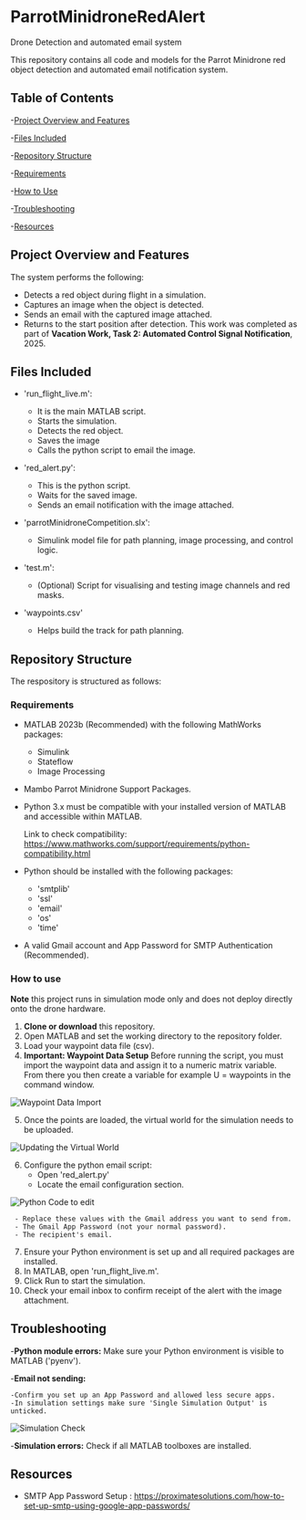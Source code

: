 # ParrotMinidroneRedAlert
Drone Detection and automated email system

This repository contains all code and models for the Parrot Minidrone red object detection and automated email notification system. 
## Table of Contents
 -[Project Overview and Features](#project-overview-and-features)

 -[Files Included](#files-included)
 
 -[Repository Structure](#repository-structure)
 
  -[Requirements](#requirements)
  
  -[How to Use](#how-to-use)

  -[Troubleshooting](#troubleshooting)

  -[Resources](#resources)
  
 
## Project Overview and Features
The system performs the following:
* Detects a red object during flight in a simulation.
* Captures an image when the object is detected.
* Sends an email with the captured image attached.
* Returns to the start position after detection.
This work was completed as part of **Vacation Work, Task 2: Automated Control Signal Notification**, 2025. 

## Files Included
- 'run_flight_live.m':
  * It is the main MATLAB script.
  * Starts the simulation.
  * Detects the red object.
  * Saves the image
  * Calls the python script to email the image.
    
- 'red_alert.py':
  * This is the python script.
  * Waits for the saved image.
  * Sends an email notification with the image attached.

- 'parrotMinidroneCompetition.slx':
  * Simulink model file for path planning, image processing, and control logic.

- 'test.m':
   * (Optional) Script for visualising and testing image channels and red masks.
      
- 'waypoints.csv'
   * Helps build the track for path planning.
     
## Repository Structure
The respository is structured as follows:
### Requirements 
- MATLAB 2023b (Recommended) with the following MathWorks packages:
  * Simulink
  * Stateflow
  * Image Processing
- Mambo Parrot Minidrone Support Packages.
- Python 3.x must be compatible with your installed version of MATLAB and accessible within MATLAB.

  Link to check compatibility: https://www.mathworks.com/support/requirements/python-compatibility.html
  
- Python should be installed with the following packages:
  * 'smtplib'
  * 'ssl'
  * 'email'
  * 'os'
  * 'time'

 - A valid Gmail  account and App Password for SMTP Authentication (Recommended).

### How to use
**Note** this project runs in simulation mode only and does not deploy directly onto the drone hardware. 
1. **Clone or download** this repository.
2. Open MATLAB and set the working directory to the repository folder.
3. Load your waypoint data file (csv).
4. **Important: Waypoint Data Setup** Before running the script, you must import the waypoint data and assign it to a numeric matrix variable. From there you then create a variable for example U = waypoints in the command window.

![Waypoint Data Import](https://github.com/aatikah21/ParrotMinidroneRedAlert/blob/main/images/Screenshot%202025-07-04%20094123.png)

5. Once the points are loaded, the virtual world for the simulation needs to be uploaded. 

![Updating the Virtual World](https://github.com/aatikah21/ParrotMinidroneRedAlert/blob/main/images/Screenshot%202025-07-04%20102842.png)

6. Configure the python email script:
   * Open 'red_alert.py'
   * Locate the email configuration section.
 
 ![Python Code to edit](https://github.com/aatikah21/ParrotMinidroneRedAlert/blob/main/images/Screenshot%202025-07-04%20102046.png)
 
     - Replace these values with the Gmail address you want to send from.
     - The Gmail App Password (not your normal password).
     - The recipient's email.
7. Ensure your Python environment is set up and all required packages are installed. 
8. In MATLAB, open 'run_flight_live.m'.
9. Click Run to start the simulation.
10. Check your email inbox to confirm receipt of the alert with the image attachment.

## Troubleshooting
-**Python module errors:** Make sure your Python environment is visible to MATLAB ('pyenv').

-**Email not sending:** 

    -Confirm you set up an App Password and allowed less secure apps.
    -In simulation settings make sure 'Single Simulation Output' is unticked.

 ![Simulation Check](https://github.com/aatikah21/ParrotMinidroneRedAlert/blob/main/images/Screenshot%202025-07-04%20104509.png)
    
 -**Simulation errors:** Check if all MATLAB toolboxes are installed. 
 
## Resources
  * SMTP App Password Setup : https://proximatesolutions.com/how-to-set-up-smtp-using-google-app-passwords/

